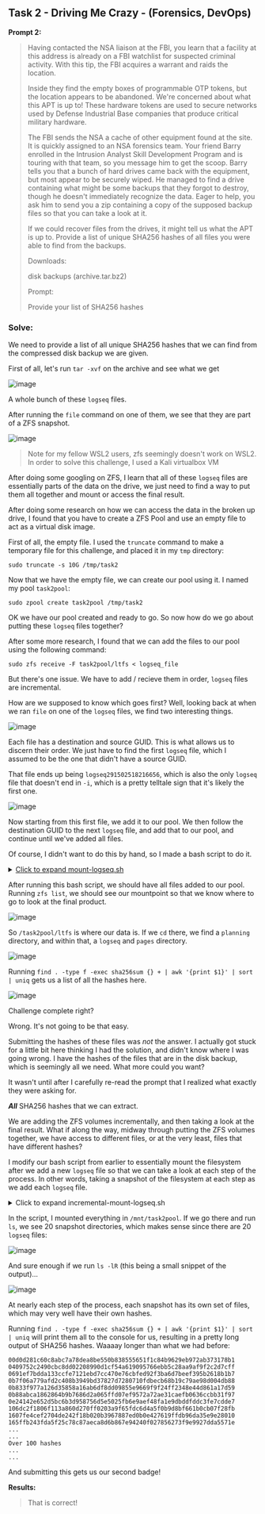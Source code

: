 ## Task 2 - Driving Me Crazy - (Forensics, DevOps)

**Prompt 2:**

>Having contacted the NSA liaison at the FBI, you learn that a facility at this address is already on a FBI watchlist for suspected criminal activity.
>With this tip, the FBI acquires a warrant and raids the location.
>
>Inside they find the empty boxes of programmable OTP tokens, but the location appears to be abandoned. We're concerned about what this APT is up to! These hardware tokens are used to secure networks used by Defense Industrial Base companies that produce critical military hardware.
>
>The FBI sends the NSA a cache of other equipment found at the site. It is quickly assigned to an NSA forensics team. Your friend Barry enrolled in the Intrusion Analyst Skill Development Program and is touring with that team, so you message him to get the scoop. Barry tells you that a bunch of hard drives came back with the equipment, but most appear to be securely wiped. He managed to find a drive containing what might be some backups that they forgot to destroy, though he doesn't immediately recognize the data. Eager to help, you ask him to send you a zip containing a copy of the supposed backup files so that you can take a look at it.
>
>If we could recover files from the drives, it might tell us what the APT is up to. Provide a list of unique SHA256 hashes of all files you were able to find from the backups.
>
>Downloads:
>
>disk backups (archive.tar.bz2)
>
>Prompt:
>
>Provide your list of SHA256 hashes

### Solve:

We need to provide a list of all unique SHA256 hashes that we can find from the compressed disk backup we are given. 

First of all, let's run `tar -xvf` on the archive and see what we get

![image](https://github.com/user-attachments/assets/8238973b-17d9-4248-af7b-227e53e31eb5)

A whole bunch of these `logseq` files. 

After running the `file` command on one of them, we see that they are part of a ZFS snapshot. 

![image](https://github.com/user-attachments/assets/7dedd90d-0032-4933-9e6e-525947bc2cf4)

>Note for my fellow WSL2 users, zfs seemingly doesn't work on WSL2. In order to solve this challenge, I used a Kali virtualbox VM

After doing some googling on ZFS, I learn that all of these `logseq` files are essentially parts of the data on the drive, we just need to find a way to put them all together and mount or access the final result. 

After doing some research on how we can access the data in the broken up drive, I found that you have to create a ZFS Pool and use an empty file to act as a virtual disk image. 

First of all, the empty file. I used the `truncate` command to make a temporary file for this challenge, and placed it in my `tmp` directory:

`sudo truncate -s 10G /tmp/task2`

Now that we have the empty file, we can create our pool using it. I named my pool `task2pool`:

`sudo zpool create task2pool /tmp/task2`

OK we have our pool created and ready to go. So now how do we go about putting these `logseq` files together?

After some more research, I found that we can add the files to our pool using the following command:

`sudo zfs receive -F task2pool/ltfs < logseq_file`

But there's one issue. We have to add / recieve them in order, `logseq` files are incremental. 

How are we supposed to know which goes first? Well, looking back at when we ran `file` on one of the `logseq` files, we find two interesting things. 

![image](https://github.com/user-attachments/assets/8710e057-96e6-4732-b552-a9e968b0e4fa)

Each file has a destination and source GUID. This is what allows us to discern their order. We just have to find the first `logseq` file, which I assumed to be the one that didn't have a source GUID. 

That file ends up being `logseq291502518216656`, which is also the only `logseq` file that doesn't end in `-i`, which is a pretty telltale sign that it's likely the first one. 

![image](https://github.com/user-attachments/assets/f9091675-d7eb-492b-93d5-b87dc02a770b)

Now starting from this first file, we add it to our pool. We then follow the destination GUID to the next `logseq` file, and add that to our pool, and continue until we've added all files. 

Of course, I didn't want to do this by hand, so I made a bash script to do it. 

<details>

<summary><u>Click to expand mount-logseq.sh</u></summary>
    
```bash
#!/bin/bash

# Function to extract GUID from a snapshot file
get_guid() {
    local file=$1
    # Extract the GUID from the snapshot file using file command and grep
    local guid=$(file "$file" | grep -oP '(?<=destination GUID: )[^\s]+')
    echo "$guid"
}

# Function to extract the source GUID from a snapshot file
get_source_guid() {
    local file=$1
    # Extract the source GUID from the snapshot file using file command and grep
    local guid=$(file "$file" | grep -oP '(?<=source GUID: )[^\s]+')
    echo "$guid"
}

# Function to add the snapshot file to the ZFS pool
add_to_pool() {
    local file=$1
    echo "Adding $file to pool"
    sudo zfs receive -F task2pool/ltfs < "$file"
}

# Start with an initial file
current_file="logseq291502518216656"

while [ -n "$current_file" ]; do
    echo "Processing file: $current_file"
    
    # Print the file name
    echo "File name: $current_file"
    
    # Add the current snapshot file to the pool
    add_to_pool "$current_file"
    
    # Get the destination GUID of the current file
    current_dest_guid=$(get_guid "$current_file")
    
    # Find the next file based on the source GUID
    next_file=$(for file in *-i; do
        # Check if the file contains the source GUID of the current file
        if [ "$(get_source_guid "$file")" == "$current_dest_guid" ]; then
            echo "$file"
            break
        fi
    done)
    
    # Check if we found a next file
    if [ -n "$next_file" ]; then
        current_file="$next_file"
    else
        echo "No next file found. Ending script."
        break
    fi
done
```

</details>

After running this bash script, we should have all files added to our pool. Running `zfs list`, we should see our mountpoint so that we know where to go to look at the final product. 

![image](https://github.com/user-attachments/assets/5d0c0712-6783-4777-bc34-92e5c94f0add)

So `/task2pool/ltfs` is where our data is. If we `cd` there, we find a `planning` directory, and within that, a `logseq` and `pages` directory. 

![image](https://github.com/user-attachments/assets/7494b3f4-ad2b-4660-9de4-457b7a364bc4)

Running `find . -type f -exec sha256sum {} + | awk '{print $1}' | sort | uniq` gets us a list of all the hashes here.

![image](https://github.com/user-attachments/assets/ace902f4-ed2c-4ded-8bae-29aff2251d21)

Challenge complete right? 

Wrong. It's not going to be that easy. 

Submitting the hashes of these files was *not* the answer. I actually got stuck for a little bit here thinking I had the solution, and didn't know where I was going wrong. I have the hashes of the files that are in the disk backup, which is seemingly all we need. What more could you want?

It wasn't until after I carefully re-read the prompt that I realized what exactly they were asking for. 

***All*** SHA256 hashes that we can extract. 

We are adding the ZFS volumes incrementally, and then taking a look at the final result. What if along the way, midway through putting the ZFS volumes together, we have access to different files, or at the very least, files that have different hashes? 

I modify our bash script from earlier to essentially mount the filesystem after we add a new `logseq` file so that we can take a look at each step of the process. In other words, taking a snapshot of the filesystem at each step as we add each `logseq` file.

<details>
<summary>Click to expand incremental-mount-logseq.sh</summary>
    
```bash
#!/bin/bash

# Function to extract GUID from a snapshot file
get_guid() {
    local file=$1
    # Extract the GUID from the snapshot file using file command and grep
    local guid=$(file "$file" | grep -oP '(?<=destination GUID: )[^\s]+')
    echo "$guid"
}

# Function to extract the source GUID from a snapshot file
get_source_guid() {
    local file=$1
    # Extract the source GUID from the snapshot file using file command and grep
    local guid=$(file "$file" | grep -oP '(?<=source GUID: )[^\s]+')
    echo "$guid"
}

# Function to add the snapshot file to the ZFS pool
add_to_pool() {
    local file=$1
    local filesystem_name=$2
    echo "Adding $file to pool task2pool as $filesystem_name"
    
    # Receive the snapshot into the pool as a new filesystem
    sudo zfs receive -F task2pool/$filesystem_name < "$file"
    
    # Set a mount point for the new filesystem
    local mount_dir="/mnt/task2pool/$filesystem_name"
    sudo zfs set mountpoint=$mount_dir task2pool/$filesystem_name
    
    # Mount the new filesystem
    sudo zfs mount task2pool/$filesystem_name
}

# Start with an initial file
initial_file="logseq291502518216656"

# Outer loop to handle multiple files. Loop from 1 to 20 since there are 20 logseq files
for i in {1..20}; do
    # Initialize current_file for this iteration of outer loop
    current_file="$initial_file"
    count=0  # Reset the counter for each outer loop iteration

    while [ -n "$current_file" ]; do
        if [ $count -eq $i ]; then
            break
        fi

        echo "Processing file: $current_file"
    
        # Print the file name
        echo "File name: $current_file"
    
        # Add the current snapshot file to the pool as a new filesystem
        add_to_pool "$current_file" "snapshot_$i"
    
        # Get the destination GUID of the current file
        current_dest_guid=$(get_guid "$current_file")
    
        # Find the next file based on the source GUID
        next_file=$(for file in *-i; do
            # Check if the file contains the source GUID of the current file
            if [ "$(get_source_guid "$file")" == "$current_dest_guid" ]; then
                echo "$file"
                break
            fi
        done)
    
        # Check if we found a next file
        if [ -n "$next_file" ]; then
            current_file="$next_file"
        else
            echo "No next file found. Ending script."
            break
        fi
        
        ((count++))  # Increment the counter
    done
done
```
</details>

In the script, I mounted everything in `/mnt/task2pool`. If we go there and run `ls`, we see 20 snapshot directories, which makes sense since there are 20 `logseq` files:

![image](https://github.com/user-attachments/assets/228fe1bf-d9f6-412d-aae6-e6a79fcaf53f)

And sure enough if we run `ls -lR` (this being a small snippet of the output)...

![image](https://github.com/user-attachments/assets/261a16f3-d37e-4c2f-a926-1402b0405538)

At nearly each step of the process, each snapshot has its own set of files, which may very well have their own hashes.

Running `find . -type f -exec sha256sum {} + | awk '{print $1}' | sort | uniq` will print them all to the console for us, resulting in a pretty long output of SHA256 hashes. Waaaay longer than what we had before:

```
00d0d281c60c8abc7a78dea8be550b838555651f1c84b9629eb972ab373178b1
0409752c2490cbc8dd02208990d1cf54a619095766ebb5c28aa9af9f2c2d7cff
0691ef7bdda133ccfe7121ebd7cc470e76cbfed92f3ba6d7beef395b2618b1b7
0b7f06a779afd2c408b3949bd37827d7280710fdbecb68b19c79ae98d004db88
0b833f977a126d35858a16ab6df8dd09855e9669f9f24ff2348e44d861a17d59
0b88abca1862864b9b7686d2a065ffd07ef9572a72ae31caefb0636ccbb31f97
0e24142e652d5bc6b3d958756d5e5025fb6e9aef48fa1e9dbddfddc3fe7cdde7
106dc2f1806f113a860d270ff0203a9f65fdc6d4a5f0b9d8bf661b0cb07f28fb
1607fe4cef2704de242f18b020b3967887ed0b0e427619ffdb96da35e9e28010
165ffb243fda5f25c78c87aeca8d6b867e94240f027856273f9e9927dda5571e
...
...
Over 100 hashes
...
...
```

And submitting this gets us our second badge!

**Results:**
>That is correct!

